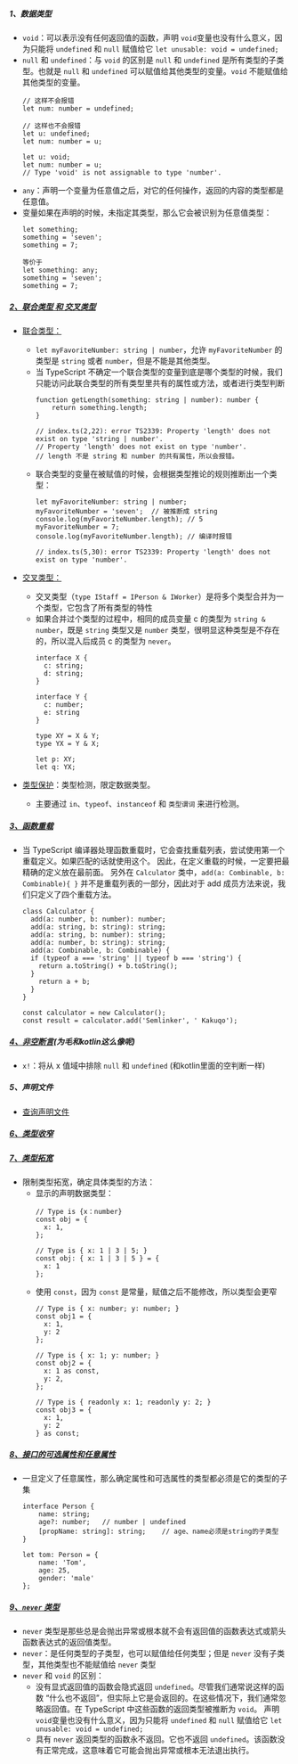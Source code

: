 ##### 1、数据类型
- `void`：可以表示没有任何返回值的函数，声明 `void`变量也没有什么意义，因为只能将 `undefined` 和 `null` 赋值给它 `let unusable: void = undefined;`
- `null` 和 `undefined`：与 `void` 的区别是 `null` 和 `undefined` 是所有类型的子类型。也就是 `null` 和 `undefined` 可以赋值给其他类型的变量。`void` 不能赋值给其他类型的变量。
    ```
    // 这样不会报错
    let num: number = undefined;
    
    // 这样也不会报错
    let u: undefined;
    let num: number = u;
    
    let u: void;
    let num: number = u;
    // Type 'void' is not assignable to type 'number'.
    ```
- `any`：声明一个变量为任意值之后，对它的任何操作，返回的内容的类型都是任意值。
- 变量如果在声明的时候，未指定其类型，那么它会被识别为任意值类型：
    ```
    let something;
    something = 'seven';
    something = 7;
  
    等价于
    let something: any;
    something = 'seven';
    something = 7;
    ```

##### [2、联合类型 和 交叉类型](http://www.semlinker.com/ts-meaning-of-union-and-intersection-types/)
- [联合类型：](http://www.semlinker.com/ts-discriminated-unions/)
  - `let myFavoriteNumber: string | number`，允许 `myFavoriteNumber` 的类型是 `string` 或者 `number`，但是不能是其他类型。
  - 当 TypeScript 不确定一个联合类型的变量到底是哪个类型的时候，我们只能访问此联合类型的所有类型里共有的属性或方法，或者进行类型判断
    ```
    function getLength(something: string | number): number {
        return something.length;
    }
    
    // index.ts(2,22): error TS2339: Property 'length' does not exist on type 'string | number'.
    // Property 'length' does not exist on type 'number'.
    // length 不是 string 和 number 的共有属性，所以会报错。
    ```
  - 联合类型的变量在被赋值的时候，会根据类型推论的规则推断出一个类型：
    ```
    let myFavoriteNumber: string | number;
    myFavoriteNumber = 'seven';  // 被推断成 string
    console.log(myFavoriteNumber.length); // 5
    myFavoriteNumber = 7;
    console.log(myFavoriteNumber.length); // 编译时报错
    
    // index.ts(5,30): error TS2339: Property 'length' does not exist on type 'number'.
    ```
  
- [交叉类型：](http://www.semlinker.com/ts-intersection-types/)
  - 交叉类型（`type IStaff = IPerson & IWorker`）是将多个类型合并为一个类型，它包含了所有类型的特性
  - 如果合并过个类型的过程中，相同的成员变量 c 的类型为 `string & number`，既是 `string` 类型又是 `number` 类型，很明显这种类型是不存在的，所以混入后成员 c 的类型为 `never`。
    ```
    interface X {
      c: string;
      d: string;
    }
    
    interface Y {
      c: number;
      e: string
    }
    
    type XY = X & Y;
    type YX = Y & X;
    
    let p: XY;
    let q: YX;
    ```

- [类型保护](http://www.semlinker.com/ts-type-guard/)：类型检测，限定数据类型。
  - 主要通过 `in`、`typeof`、`instanceof` 和 `类型谓词` 来进行检测。

##### [3、函数重载](http://www.semlinker.com/ts-function-overload/)
- 当 TypeScript 编译器处理函数重载时，它会查找重载列表，尝试使用第一个重载定义。如果匹配的话就使用这个。 因此，在定义重载的时候，一定要把最精确的定义放在最前面。
另外在 `Calculator` 类中，`add(a: Combinable, b: Combinable){ }` 并不是重载列表的一部分，因此对于 add 成员方法来说，我们只定义了四个重载方法。
  ```
  class Calculator {
    add(a: number, b: number): number;
    add(a: string, b: string): string;
    add(a: string, b: number): string;
    add(a: number, b: string): string;
    add(a: Combinable, b: Combinable) {
    if (typeof a === 'string' || typeof b === 'string') {
      return a.toString() + b.toString();
    }
      return a + b;
    }
  }
  
  const calculator = new Calculator();
  const result = calculator.add('Semlinker', ' Kakuqo');
  ```
  
##### [4、非空断言](http://www.semlinker.com/ts-non-null-assertion-operator/)(为毛和kotlin这么像呢)
- `x!`：将从 x 值域中排除 `null` 和 `undefined` (和kotlin里面的空判断一样)

##### 5、声明文件
- [查询声明文件](http://www.semlinker.com/ts-meaning-of-union-and-intersection-types/)

##### [6、类型收窄](http://www.semlinker.com/ts-type-narrowing/)

##### [7、类型拓宽](http://www.semlinker.com/ts-type-widening/)
- 限制类型拓宽，确定具体类型的方法：
  - 显示的声明数据类型：
    ```
    // Type is {x：number}
    const obj = { 
      x: 1,
    };
    
    // Type is { x: 1 | 3 | 5; }
    const obj: { x: 1 | 3 | 5 } = {
      x: 1 
    };
    ```
  - 使用 `const`，因为 `const` 是常量，赋值之后不能修改，所以类型会更窄
    ```
    // Type is { x: number; y: number; }
    const obj1 = { 
      x: 1, 
      y: 2 
    }; 
    
    // Type is { x: 1; y: number; }
    const obj2 = {
      x: 1 as const,
      y: 2,
    }; 
    
    // Type is { readonly x: 1; readonly y: 2; }
    const obj3 = {
      x: 1, 
      y: 2 
    } as const;
    ```


##### [8、接口的可选属性和任意属性](https://ts.xcatliu.com/basics/type-of-object-interfaces.html)
- 一旦定义了任意属性，那么确定属性和可选属性的类型都必须是它的类型的子集
    ```
    interface Person {
        name: string;
        age?: number;   // number | undefined
        [propName: string]: string;    // age、name必须是string的子类型
    }
  
    let tom: Person = {
        name: 'Tom',
        age: 25,
        gender: 'male'
    };
    ```

##### [9、`never` 类型](http://www.semlinker.com/ts-never-type/)
- `never` 类型是那些总是会抛出异常或根本就不会有返回值的函数表达式或箭头函数表达式的返回值类型。
- `never`：是任何类型的子类型，也可以赋值给任何类型；但是 `never` 没有子类型，其他类型也不能赋值给 `never` 类型
- `never` 和 `void` 的区别：
  - 没有显式返回值的函数会隐式返回 `undefined`。尽管我们通常说这样的函数 “什么也不返回”，但实际上它是会返回的。在这些情况下，我们通常忽略返回值。在 TypeScript 中这些函数的返回类型被推断为 `void`。
    声明 `void`变量也没有什么意义，因为只能将 `undefined` 和 `null` 赋值给它 `let unusable: void = undefined;`
  - 具有 `never` 返回类型的函数永不返回。它也不返回 `undefined`。该函数没有正常完成，这意味着它可能会抛出异常或根本无法退出执行。


